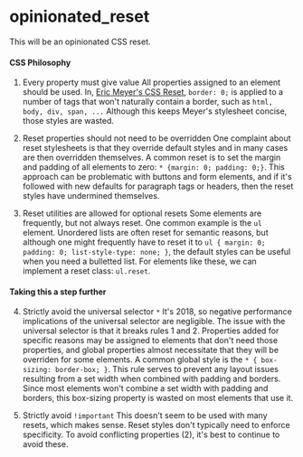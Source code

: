 # opinionated_reset
This will be an opinionated CSS reset.

#### CSS Philosophy
1. Every property must give value
   All properties assigned to an element should be used. In, [Eric Meyer's CSS Reset](https://meyerweb.com/eric/tools/css/reset/index.html), `border: 0;` is applied to a number of tags that won't naturally contain a border, such as `html, body, div, span, ...`
   Although this keeps Meyer's stylesheet concise, those styles are wasted.

2. Reset properties should not need to be overridden
   One complaint about reset stylesheets is that they override default styles and in many cases are then overridden themselves. A common reset is to set the margin and padding of all elements to zero: `* {margin: 0; padding: 0;}`.
   This approach can be problematic with buttons and form elements, and if it's followed with new defaults for paragraph tags or headers, then the reset styles have undermined themselves.

3. Reset utilities are allowed for optional resets
   Some elements are frequently, but not always reset. One common example is the `ul` element. Unordered lists are often reset for semantic reasons, but although one might frequently have to reset it to `ul { margin: 0; padding: 0; list-style-type: none; }`, the default styles can be useful when you need a bulletted list.
   For elements like these, we can implement a reset class: `ul.reset`. 


#### Taking this a step further
4. Strictly avoid the universal selector `*`
   It's 2018, so negative performance implications of the universal selector are negligible. The issue with the universal selector is that it breaks rules 1 and 2. Properties added for specific reasons may be assigned to elements that don't need those properties, and global properties almost necessitate that they will be overriden for some elements.
   A common global style is the `* { box-sizing: border-box; }`. This rule serves to prevent any layout issues resulting from a set width when combined with padding and borders. Since most elements won't combine a set width with padding and borders, this box-sizing property is wasted on most elements that use it.

5. Strictly avoid `!important`
   This doesn't seem to be used with many resets, which makes sense. Reset styles don't typically need to enforce specificity. To avoid conflicting properties (2), it's best to continue to avoid these.
